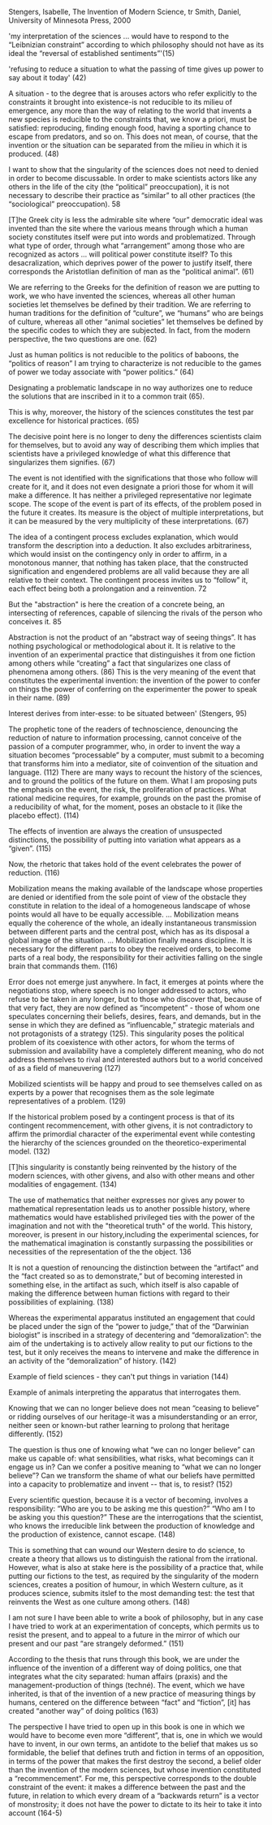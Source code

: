 Stengers, Isabelle, The Invention of Modern Science, tr Smith, Daniel, University of Minnesota Press, 2000

 'my interpretation of the sciences ... would have to respond to the “Leibnizian constraint” according to which philosophy should not have as its ideal the “reversal of established sentiments”'(15)

'refusing to reduce a situation to what the passing of time gives up power to say about it today' (42)

A situation - to the degree that is arouses actors who refer explicitly to the constraints it brought into existence-is not reducible to its milieu of emergence, any more than the way of relating to the world that invents a new species is reducible to the constraints that, we know a priori, must be satisfied: reproducing, finding enough food, having a sporting chance to escape from predators, and so on. This does not mean, of course, that the invention or the situation can be separated from the milieu in which it is produced. (48)

I want to show that the singularity of the sciences does not need to denied in order to become discussable. In order to make scientists actors like any others in the life of the city (the “political” preoccupation), it is not necessary to describe their practice as “similar” to all other practices (the “sociological” preoccupation). 58

[T]he Greek city is less the admirable site where “our” democratic ideal was invented than the site where the various means through which a human society constitutes itself were put into words and problematized. Through what type of order, through what “arrangement” among those who are recognized as actors ... will political power constitute itself? To this desacralization, which deprives power of the power to justify itself, there corresponds the Aristotlian definition of man as the “political animal”. (61)

We are referring to the Greeks for the definition of reason we are putting to work, we who have invented the sciences, whereas all other human societies let themselves be defined by their tradition. We are referring to human traditions for the definition of “culture”, we “humans” who are beings of culture, whereas all other “animal societies” let themselves be defined by the specific codes to which they are subjected. In fact, from the modern perspective, the two questions are one. (62)

Just as human politics is not reducible to the politics of baboons, the “politics of reason” I am trying to characterize is not reducible to the games of power we today associate with “power politics.” (64)

Designating a problematic landscape in no way authorizes one to reduce the solutions that are inscribed in it to a common trait (65).

This is why, moreover, the history of the sciences constitutes the test par excellence for historical practices. (65)

The decisive point here is no longer to deny the differences scientists claim for themselves, but to avoid any way of describing them which implies that scientists have a privileged knowledge of what this difference that singularizes them signifies. (67)

The event is not identified with the significations that those who follow will create for it, and it does not even designate a priori those for whom it will make a difference. It has neither a privileged representative nor legimate scope. The scope of the event is  part of its effects, of the problem posed in the future it creates. Its measure is the object of multiple interpretations, but it can be measured by the very multiplicity of these interpretations. (67)

The idea of a contingent process excludes explanation, which would transform the description into a deduction. It also excludes arbitrariness, which would insist on the contingency only in order to affirm, in a monotonous manner, that nothing has taken place, that the constructed signification and engendered problems are all valid because they are all relative to their context. The contingent process invites us to “follow” it, each effect being both a prolongation and a reinvention. 72

But the "abstraction" is here the creation of a concrete being, an intersecting of references, capable of silencing the rivals of the person who conceives it. 85

Abstraction is not the product of an “abstract way of seeing things”. It has nothing psychological or methodological about it. It is relative to the invention of an experimental practice that distinguishes it from one fiction among others while “creating” a fact that singularizes one class of phenomena among others. (86)
This is the very meaning of the event that constitutes the experimental invention: the invention of the power to confer on things the power of conferring on the experimenter the power to speak in their name. (89)

Interest derives from inter-esse: to be situated between' (Stengers, 95)

The prophetic tone of the readers of technoscience, denouncing the reduction of nature to information processing, cannot conceive of the passion of a computer programmer, who, in order to invent the way a situation becomes “processable” by a computer, must submit to a becoming that transforms him into a mediator, site of coinvention of the situation and language. (112)
There are many ways to recount the history of the sciences, and to ground the politics of the future on them. What I am proposing puts the emphasis on the event, the risk, the proliferation of practices. What rational medicine requires, for example, grounds on the past the promise of a reducibility of what, for the moment, poses an obstacle to it (like the placebo effect). (114)

The effects of invention are always the creation of unsuspected distinctions, the possibility of putting into variation what appears as a “given”. (115)

Now, the rhetoric that takes hold of the event celebrates the power of reduction. (116)

Mobilization means the making available of the landscape whose properties are denied or identified from the sole point of view of the obstacle they constitute in relation to the ideal of a homogeneous landscape of whose points would all have to be equally accessible. ... Mobilization means equally the coherence of the whole, an ideally instantaneous transmission between different parts and the central post, which has as its disposal a global image of the situation. ... Mobilization finally means discipline. It is necessary for the different parts to obey the received orders, to become parts of a real body, the responsibility for their activities falling on the single brain that commands them. (116)

Error does not emerge just anywhere. In fact, it emerges at points where the negotiations stop, where speech is no longer addressed to actors, who refuse to be taken in any longer, but to those who discover that, because of that very fact, they are now defined as “incompetent” - those of whom one speculates concerning their beliefs, desires, fears, and demands, but in the sense in which they are defined as “influencable,” strategic materials and not protagonists of a strategy (125).
This singularity poses the political problem of its coexistence with other actors, for whom the terms of submission and availability have a completely different meaning, who do not address themselves to rival and interested authors but to a world conceived of as a field of maneuvering (127)

Mobilized scientists will be happy and proud to see themselves called on as experts by a power that recognises them as the sole legimate representatives of a problem. (129)

If the historical problem posed by a contingent process is that of its contingent recommencement, with other givens, it is not contradictory to affirm the primordial character of the experimental event while contesting the hierarchy of the sciences grounded on the theoretico-experimental model. (132)

[T]his singularity is constantly being reinvented by the history of the modern sciences, with other givens, and also with other means and other modalities of engagement. (134)

The use of mathematics that neither expresses nor gives any power to mathematical representation leads us to another possible history, where mathematics would have established privileged ties with the power of the imagination  and not with the "theoretical truth" of the world. This history, moreover, is present in our history,including the experimental sciences, for the mathematical imagination is constantly surpassing the possibilities or necessities of the representation of the the object. 136     

It is not a question of renouncing the distinction between the “artifact” and the “fact created so as to demonstrate,” but of becoming interested in something else, in the artifact as such, which itself is also capable of making the difference between human fictions with regard to their possibilities of explaining. (138)

Whereas the experimental apparatus instituted an engagement that could be placed under the sign of the “power to judge,” that of the “Darwinian biologist” is inscribed in a strategy of decentering and “demoralization”: the aim of the undertaking is to actively allow reality to put our fictions to the test, but it only receives the means to intervene and make the difference in an activity of the “demoralization” of history. (142)

Example of field sciences - they can't put things in variation (144)

Example of animals interpreting the apparatus that interrogates them.

Knowing that we can no longer believe does not mean “ceasing to believe” or ridding ourselves of our heritage-it was a misunderstanding or an error, neither seen or known-but rather learning to prolong that heritage differently. (152)

The question is thus one of knowing what “we can no longer believe” can make us capable of: what sensibilities, what risks, what becomings can it engage us in? Can we confer a positive meaning to “what we can no longer believe”? Can we transform the shame of what our beliefs have permitted into a capacity to problematize and invent -- that is, to resist? (152)

Every scientific question, because it is a vector of becoming, involves a responsibility: “Who are you to be asking me this question?” “Who am I to be asking you this question?” These are the interrogations that the scientist, who knows the irreducible link between the production of knowledge and the production of existence, cannot escape. (148)

This is something that can wound our Western desire to do science, to create a theory that allows us to distinguish the rational from the irrational. However, what is also at stake here is the possibility of a practice that, while putting our fictions to the test, as required by the singularity of the modern sciences,  creates a position of humour, in which Western culture, as it produces science, submits itslef to the most demanding test: the test that reinvents the West as one culture among others. (148)

I am not sure I have been able to write a book of philosophy, but in any case I have tried to work at an experimentation of concepts, which permits us to resist the present, and to appeal to a future in the mirror of which our present and our past “are strangely deformed.” (151)

According to the thesis that runs through this book, we are under the influence of the invention of a different way of doing politics, one that integrates what the city separated: human affairs (praxis) and the management-production of things (techné). The event, which we have inherited, is that of the invention of a new practice of measuring things by humans, centered on the difference between “fact” and “fiction”, [it] has created “another way” of doing politics (163)

The perspective I have tried to open up in this book is one in which we would have to become even more “different”, that is, one in which we would have to invent, in our own terms, an antidote to the belief that makes us so formidable, the belief that defines truth and fiction in terms of an opposition, in terms of the power that makes the first destroy the second, a belief older than the invention of the modern sciences, but whose invention constituted a “recommencement”. For me, this perspective corresponds to the double constraint of the event: it makes a difference between the past and the future, in relation to which every dream of a “backwards return” is a vector of monstrosity; it does not have the power to dictate to its heir to take it into account (164-5)

